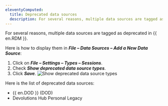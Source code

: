 ```yaml
---
eleventyComputed:
  title: Deprecated data sources
  description: For several reasons, multiple data sources are tagged as deprecated in {{ en.RDM }}.
---
```

For several reasons, multiple data sources are tagged as deprecated in {{ en.RDM }}.

Here is how to display them in ***File – Data Sources – Add a New Data Source***:
1. Click on ***File – Settings – Types – Sessions***.
1. Check ***Show deprecated data source types***.
1. Click ***Save***.
![Show deprecated data source types](https://cdnweb.devolutions.net/docs/docs_en_rdm_windows_RDMW2003_2024_1.png)

Here is the list of deprecated data sources:
* {{ en.DOD }} (DOD)
* Devolutions Hub Personal Legacy
